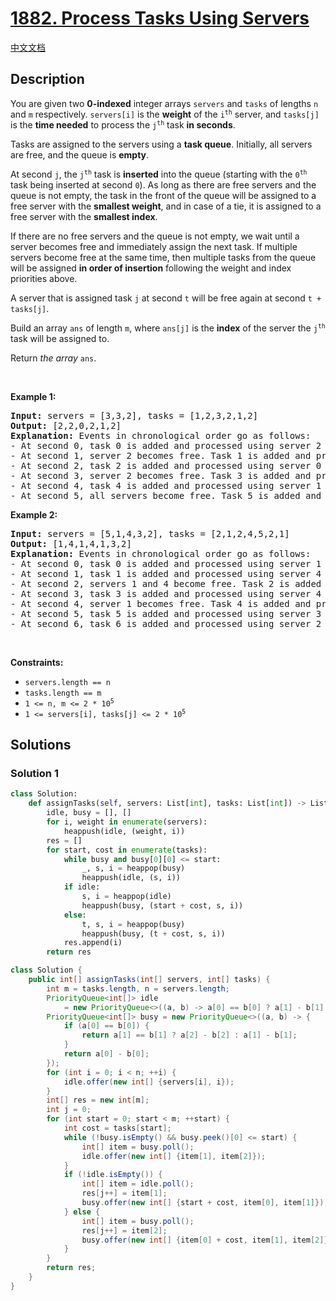 # [1882. Process Tasks Using Servers](https://leetcode.com/problems/process-tasks-using-servers)

[中文文档](/solution/1800-1899/1882.Process%20Tasks%20Using%20Servers/README.md)

## Description

<p>You are given two <strong>0-indexed</strong> integer arrays <code>servers</code> and <code>tasks</code> of lengths <code>n</code>​​​​​​ and <code>m</code>​​​​​​ respectively. <code>servers[i]</code> is the <strong>weight</strong> of the <code>i<sup>​​​​​​th</sup></code>​​​​ server, and <code>tasks[j]</code> is the <strong>time needed</strong> to process the <code>j<sup>​​​​​​th</sup></code>​​​​ task <strong>in seconds</strong>.</p>

<p>Tasks are assigned to the servers using a <strong>task queue</strong>. Initially, all servers are free, and the queue is <strong>empty</strong>.</p>

<p>At second <code>j</code>, the <code>j<sup>th</sup></code> task is <strong>inserted</strong> into the queue (starting with the <code>0<sup>th</sup></code> task being inserted at second <code>0</code>). As long as there are free servers and the queue is not empty, the task in the front of the queue will be assigned to a free server with the <strong>smallest weight</strong>, and in case of a tie, it is assigned to a free server with the <strong>smallest index</strong>.</p>

<p>If there are no free servers and the queue is not empty, we wait until a server becomes free and immediately assign the next task. If multiple servers become free at the same time, then multiple tasks from the queue will be assigned <strong>in order of insertion</strong> following the weight and index priorities above.</p>

<p>A server that is assigned task <code>j</code> at second <code>t</code> will be free again at second <code>t + tasks[j]</code>.</p>

<p>Build an array <code>ans</code>​​​​ of length <code>m</code>, where <code>ans[j]</code> is the <strong>index</strong> of the server the <code>j<sup>​​​​​​th</sup></code> task will be assigned to.</p>

<p>Return <em>the array </em><code>ans</code>​​​​.</p>

<p>&nbsp;</p>
<p><strong class="example">Example 1:</strong></p>

<pre>
<strong>Input:</strong> servers = [3,3,2], tasks = [1,2,3,2,1,2]
<strong>Output:</strong> [2,2,0,2,1,2]
<strong>Explanation: </strong>Events in chronological order go as follows:
- At second 0, task 0 is added and processed using server 2 until second 1.
- At second 1, server 2 becomes free. Task 1 is added and processed using server 2 until second 3.
- At second 2, task 2 is added and processed using server 0 until second 5.
- At second 3, server 2 becomes free. Task 3 is added and processed using server 2 until second 5.
- At second 4, task 4 is added and processed using server 1 until second 5.
- At second 5, all servers become free. Task 5 is added and processed using server 2 until second 7.</pre>

<p><strong class="example">Example 2:</strong></p>

<pre>
<strong>Input:</strong> servers = [5,1,4,3,2], tasks = [2,1,2,4,5,2,1]
<strong>Output:</strong> [1,4,1,4,1,3,2]
<strong>Explanation: </strong>Events in chronological order go as follows: 
- At second 0, task 0 is added and processed using server 1 until second 2.
- At second 1, task 1 is added and processed using server 4 until second 2.
- At second 2, servers 1 and 4 become free. Task 2 is added and processed using server 1 until second 4. 
- At second 3, task 3 is added and processed using server 4 until second 7.
- At second 4, server 1 becomes free. Task 4 is added and processed using server 1 until second 9. 
- At second 5, task 5 is added and processed using server 3 until second 7.
- At second 6, task 6 is added and processed using server 2 until second 7.
</pre>

<p>&nbsp;</p>
<p><strong>Constraints:</strong></p>

<ul>
	<li><code>servers.length == n</code></li>
	<li><code>tasks.length == m</code></li>
	<li><code>1 &lt;= n, m &lt;= 2 * 10<sup>5</sup></code></li>
	<li><code>1 &lt;= servers[i], tasks[j] &lt;= 2 * 10<sup>5</sup></code></li>
</ul>

## Solutions

### Solution 1

<!-- tabs:start -->

```python
class Solution:
    def assignTasks(self, servers: List[int], tasks: List[int]) -> List[int]:
        idle, busy = [], []
        for i, weight in enumerate(servers):
            heappush(idle, (weight, i))
        res = []
        for start, cost in enumerate(tasks):
            while busy and busy[0][0] <= start:
                _, s, i = heappop(busy)
                heappush(idle, (s, i))
            if idle:
                s, i = heappop(idle)
                heappush(busy, (start + cost, s, i))
            else:
                t, s, i = heappop(busy)
                heappush(busy, (t + cost, s, i))
            res.append(i)
        return res
```

```java
class Solution {
    public int[] assignTasks(int[] servers, int[] tasks) {
        int m = tasks.length, n = servers.length;
        PriorityQueue<int[]> idle
            = new PriorityQueue<>((a, b) -> a[0] == b[0] ? a[1] - b[1] : a[0] - b[0]);
        PriorityQueue<int[]> busy = new PriorityQueue<>((a, b) -> {
            if (a[0] == b[0]) {
                return a[1] == b[1] ? a[2] - b[2] : a[1] - b[1];
            }
            return a[0] - b[0];
        });
        for (int i = 0; i < n; ++i) {
            idle.offer(new int[] {servers[i], i});
        }
        int[] res = new int[m];
        int j = 0;
        for (int start = 0; start < m; ++start) {
            int cost = tasks[start];
            while (!busy.isEmpty() && busy.peek()[0] <= start) {
                int[] item = busy.poll();
                idle.offer(new int[] {item[1], item[2]});
            }
            if (!idle.isEmpty()) {
                int[] item = idle.poll();
                res[j++] = item[1];
                busy.offer(new int[] {start + cost, item[0], item[1]});
            } else {
                int[] item = busy.poll();
                res[j++] = item[2];
                busy.offer(new int[] {item[0] + cost, item[1], item[2]});
            }
        }
        return res;
    }
}
```

<!-- tabs:end -->

<!-- end -->
